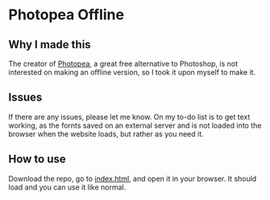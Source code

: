 # Photopea Offline

## Why I made this
The creator of [Photopea](https://www.photopea.com/), a great free alternative to Photoshop, is not interested on making an offline version, so I took it upon myself to make it.

## Issues
If there are any issues, please let me know. On my to-do list is to get text working, as the fornts saved on an external server and is not loaded into the browser when the website loads, but rather as you need it.

## How to use
Download the repo, go to [index.html](www.photopea.com/index.html), and open it in your browser. It should load and you can use it like normal.
